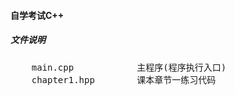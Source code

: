 <h4>自学考试C++</h4>


<h5>文件说明</h5>
<pre>
    main.cpp            主程序(程序执行入口)
    chapter1.hpp        课本章节一练习代码
    
</pre>
